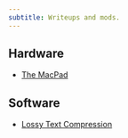 ```yaml
---
subtitle: Writeups and mods.
---
```

## Hardware

- [The MacPad](https://www.macstories.net/stories/macpad-how-i-created-the-hybrid-mac-ipad-laptop-and-tablet-that-apple-wont-make/)

## Software

- [Lossy Text Compression](https://hackaday.io/project/5689-lossy-text-compression)
